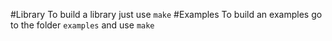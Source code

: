 #Library
To build a library just use `make`
#Examples
To build an examples go to the folder `examples` and use `make`
